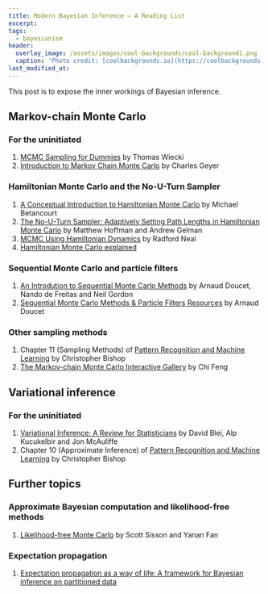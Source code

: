 ```yaml
---
title: Modern Bayesian Inference — A Reading List
excerpt:
tags:
  - bayesianism
header:
  overlay_image: /assets/images/cool-backgrounds/cool-background1.png
  caption: 'Photo credit: [coolbackgrounds.io](https://coolbackgrounds.io/)'
last_modified_at:
---
```


This post is to expose the inner workings of Bayesian inference.

## Markov-chain Monte Carlo

### For the uninitiated

1. [MCMC Sampling for
   Dummies](https://twiecki.github.io/blog/2015/11/10/mcmc-sampling/) by Thomas
   Wiecki
2. [Introduction to Markov Chain Monte
   Carlo](http://www.mcmchandbook.net/HandbookChapter1.pdf) by Charles Geyer

### Hamiltonian Monte Carlo and the No-U-Turn Sampler

1. [A Conceptual Introduction to Hamiltonian Monte
   Carlo](https://arxiv.org/abs/1701.02434) by Michael Betancourt
2. [The No-U-Turn Sampler: Adaptively Setting Path Lengths in Hamiltonian Monte
   Carlo](https://arxiv.org/abs/1111.4246) by Matthew Hoffman and Andrew Gelman 
3. [MCMC Using Hamiltonian
   Dynamics](http://www.mcmchandbook.net/HandbookChapter5.pdf) by Radford Neal
4. [Hamiltonian Monte Carlo
   explained](https://arogozhnikov.github.io/2016/12/19/markov_chain_monte_carlo.html)

### Sequential Monte Carlo and particle filters

1. [An Introdution to Sequential Monte Carlo
   Methods](https://www.stats.ox.ac.uk/~doucet/doucet_defreitas_gordon_smcbookintro.pdf)
   by Arnaud Doucet, Nando de Freitas and Neil Gordon
2. [Sequential Monte Carlo Methods & Particle Filters
   Resources](http://www.stats.ox.ac.uk/~doucet/smc_resources.html) by Arnaud
   Doucet

### Other sampling methods

1. Chapter 11 (Sampling Methods) of [Pattern Recognition and Machine
   Learning](https://www.microsoft.com/en-us/research/people/cmbishop/#!prml-book)
   by Christopher Bishop
2. [The Markov-chain Monte Carlo Interactive
   Gallery](https://chi-feng.github.io/mcmc-demo/) by Chi Feng

## Variational inference

### For the uninitiated

1. [Variational Inference: A Review for
   Statisticians](https://arxiv.org/abs/1601.00670) by David Blei, Alp
   Kucukelbir and Jon McAuliffe 
2. Chapter 10 (Approximate Inference) of [Pattern Recognition and Machine
   Learning](https://www.microsoft.com/en-us/research/people/cmbishop/#!prml-book)
   by Christopher Bishop

## Further topics

### Approximate Bayesian computation and likelihood-free methods

1. [Likelihood-free Monte Carlo](https://arxiv.org/abs/1001.2058) by Scott
   Sisson and Yanan Fan

### Expectation propagation

1. [Expectation propagation as a way of life: A framework for Bayesian inference
   on partitioned data](https://arxiv.org/abs/1412.4869)

